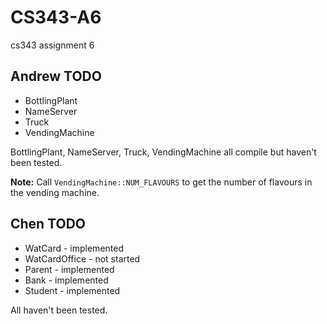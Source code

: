 CS343-A6
========

cs343 assignment 6

Andrew TODO
------------
* BottlingPlant
* NameServer
* Truck
* VendingMachine

BottlingPlant, NameServer, Truck, VendingMachine all compile but haven't been tested.

**Note:** Call `VendingMachine::NUM_FLAVOURS` to get the number of flavours in the vending machine.

Chen TODO
------------
* WatCard - implemented
* WatCardOffice - not started
* Parent - implemented
* Bank - implemented
* Student - implemented

All haven't been tested.
